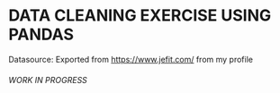 # DATA CLEANING EXERCISE USING PANDAS
Datasource: Exported from https://www.jefit.com/ from my profile

###### *WORK IN PROGRESS*
